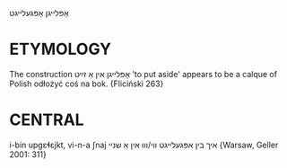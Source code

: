 אָפּלייגן
אָפּגעלייגט

ETYMOLOGY
===========
The construction אָפּלייגן אין אַ זײַט 'to put aside' appears to be a calque of Polish odłożyć coś na bok.
{Fliciński 263}

CENTRAL
========

i-bin upgɛɬɛjkt, vi-n-a ʃnaj איך בין אפּגעלייגט ווי/וווּ אין אַ שניי {Warsaw, Geller 2001: 311}
